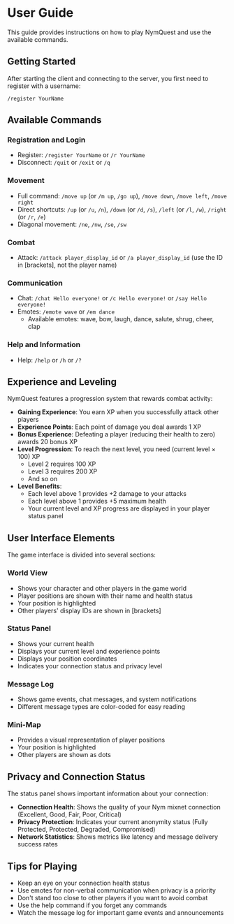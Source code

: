 # User Guide

This guide provides instructions on how to play NymQuest and use the available commands.

## Getting Started

After starting the client and connecting to the server, you first need to register with a username:
```
/register YourName
```

## Available Commands

### Registration and Login
- Register: `/register YourName` or `/r YourName`
- Disconnect: `/quit` or `/exit` or `/q`

### Movement
- Full command: `/move up` (or `/m up`, `/go up`), `/move down`, `/move left`, `/move right`
- Direct shortcuts: `/up` (or `/u`, `/n`), `/down` (or `/d`, `/s`), `/left` (or `/l`, `/w`), `/right` (or `/r`, `/e`)
- Diagonal movement: `/ne`, `/nw`, `/se`, `/sw`

### Combat
- Attack: `/attack player_display_id` or `/a player_display_id` (use the ID in [brackets], not the player name)

### Communication
- Chat: `/chat Hello everyone!` or `/c Hello everyone!` or `/say Hello everyone!`
- Emotes: `/emote wave` or `/em dance` 
  - Available emotes: wave, bow, laugh, dance, salute, shrug, cheer, clap

### Help and Information
- Help: `/help` or `/h` or `/?`

## Experience and Leveling

NymQuest features a progression system that rewards combat activity:

- **Gaining Experience**: You earn XP when you successfully attack other players
- **Experience Points**: Each point of damage you deal awards 1 XP
- **Bonus Experience**: Defeating a player (reducing their health to zero) awards 20 bonus XP
- **Level Progression**: To reach the next level, you need (current level × 100) XP
  - Level 2 requires 100 XP
  - Level 3 requires 200 XP
  - And so on
- **Level Benefits**:
  - Each level above 1 provides +2 damage to your attacks
  - Each level above 1 provides +5 maximum health
  - Your current level and XP progress are displayed in your player status panel

## User Interface Elements

The game interface is divided into several sections:

### World View
- Shows your character and other players in the game world
- Player positions are shown with their name and health status
- Your position is highlighted
- Other players' display IDs are shown in [brackets]

### Status Panel
- Shows your current health
- Displays your current level and experience points
- Displays your position coordinates
- Indicates your connection status and privacy level

### Message Log
- Shows game events, chat messages, and system notifications
- Different message types are color-coded for easy reading

### Mini-Map
- Provides a visual representation of player positions
- Your position is highlighted
- Other players are shown as dots

## Privacy and Connection Status

The status panel shows important information about your connection:

- **Connection Health**: Shows the quality of your Nym mixnet connection (Excellent, Good, Fair, Poor, Critical)
- **Privacy Protection**: Indicates your current anonymity status (Fully Protected, Protected, Degraded, Compromised)
- **Network Statistics**: Shows metrics like latency and message delivery success rates

## Tips for Playing

- Keep an eye on your connection health status
- Use emotes for non-verbal communication when privacy is a priority
- Don't stand too close to other players if you want to avoid combat
- Use the help command if you forget any commands
- Watch the message log for important game events and announcements
